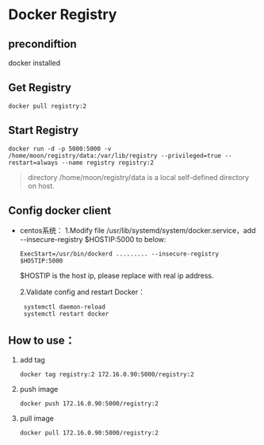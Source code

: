 # Docker Registry

## precondiftion
docker installed

## Get Registry
```
docker pull registry:2
```

## Start Registry

```
docker run -d -p 5000:5000 -v /home/moon/registry/data:/var/lib/registry --privileged=true --restart=always --name registry registry:2
```
> directory /home/moon/registry/data is a local self-defined directory on host.

## Config docker client
* centos系统：
   1.Modify file  /usr/lib/systemd/system/docker.service，add  --insecure-registry $HOSTIP:5000 to below:
    ```
    ExecStart=/usr/bin/dockerd ......... --insecure-registry $HOSTIP:5000
    ```
    $HOSTIP is the host ip, please replace with real ip address.  
    
   2.Validate config and restart Docker：
   ```
    systemctl daemon-reload
    systemctl restart docker
    ```
    
## How to use：
 1. add tag
    ```    
    docker tag registry:2 172.16.0.90:5000/registry:2
    ```
 2. push image
    ```
    docker push 172.16.0.90:5000/registry:2
    ```
 3. pull image
    ```
    docker pull 172.16.0.90:5000/registry:2
